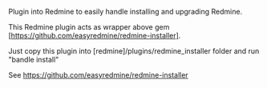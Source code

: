 Plugin into Redmine to easily handle installing and upgrading Redmine.

This Redmine plugin acts as wrapper above gem [https://github.com/easyredmine/redmine-installer].

Just copy this plugin into [redmine]/plugins/redmine_installer folder and run "bandle install"

See https://github.com/easyredmine/redmine-installer
